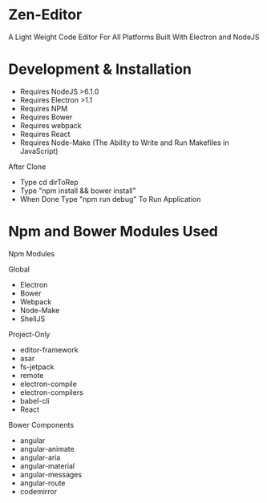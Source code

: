 # Zen-Editor

A Light Weight Code Editor For All Platforms Built With Electron and NodeJS

# Development & Installation

* Requires NodeJS >6.1.0
* Requires Electron >1.1
* Requires NPM
* Requires Bower
* Requires webpack
* Requires React
* Requires Node-Make (The Ability to Write and Run Makefiles in JavaScript)

After Clone

* Type cd dirToRep
* Type "npm install && bower install"
* When Done Type "npm run debug" To Run Application

# Npm and Bower Modules Used

Npm Modules

Global

* Electron
* Bower
* Webpack
* Node-Make
* ShellJS

Project-Only

* editor-framework
* asar
* fs-jetpack
* remote
* electron-compile
* electron-compilers
* babel-cli
* React

Bower Components

* angular
* angular-animate
* angular-aria
* angular-material
* angular-messages
* angular-route
* codemirror
